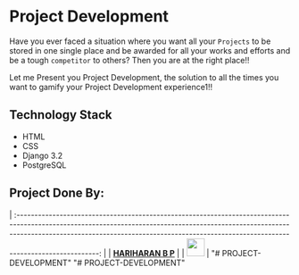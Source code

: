 # Project Development


<!-- Have you ever wanted to be awarded for the Projects that you make? Or perhaps you wanted to have all your Projects at a single place and contest with others for the top ranking on a Leaderboard? -->

Have you ever faced a situation where you want all your `Projects` to be stored in one single place and be awarded for all your works and efforts and be a tough `competitor` to others? Then you are at the right place!!

Let me Present you Project Development, the solution to all the times you want to gamify your Project Development experience1!!

## Technology Stack 

- HTML
- CSS
- Django 3.2
- PostgreSQL

## Project Done By:

| :-----------------------------------------------------------------------------------------------------------------------------------------------------------------------------------------------------------------------------------------------------------------: |
|                                                                                      **[HARIHARAN B P](https://github.com/bphariharan1301)**                                                                                       |
| <a href="https://www.linkedin.com/in/hariharan-b-p-5449a3196/"><img src="https://mpng.subpng.com/20180324/vhe/kisspng-linkedin-computer-icons-logo-social-networking-ser-facebook-5ab6ebfe5f5397.2333748215219374063905.jpg" width="32px" height="32px"></a> |
"# PROJECT-DEVELOPMENT" 
"# PROJECT-DEVELOPMENT" 
